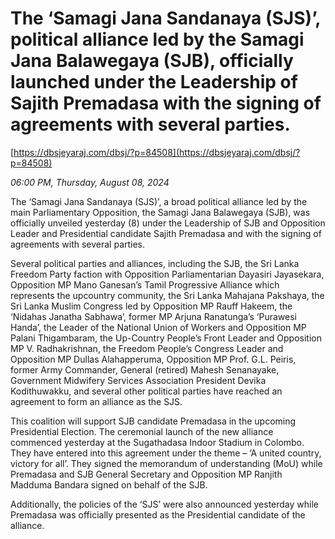# The  ‘Samagi Jana Sandanaya (SJS)’,  political alliance led by the Samagi Jana Balawegaya (SJB),  officially launched  under the Leadership of Sajith Premadasa  with the signing of agreements with several parties.

[https://dbsjeyaraj.com/dbsj/?p=84508](https://dbsjeyaraj.com/dbsj/?p=84508)

*06:00 PM, Thursday, August 08, 2024*

The  ‘Samagi Jana Sandanaya (SJS)’, a broad political alliance led by the main Parliamentary Opposition, the Samagi Jana Balawegaya (SJB), was officially unveiled yesterday (8) under the Leadership of SJB and Opposition Leader and Presidential candidate Sajith Premadasa and with the signing of agreements with several parties.

Several political parties and alliances, including the SJB, the Sri Lanka Freedom Party faction with Opposition Parliamentarian Dayasiri Jayasekara, Opposition MP Mano Ganesan’s Tamil Progressive Alliance which represents the upcountry community, the Sri Lanka Mahajana Pakshaya, the Sri Lanka Muslim Congress led by Opposition MP Rauff Hakeem, the ‘Nidahas Janatha Sabhawa’, former MP Arjuna Ranatunga’s ‘Purawesi Handa’, the Leader of the National Union of Workers and Opposition MP Palani Thigambaram, the Up-Country People’s Front Leader and Opposition MP V. Radhakrishnan, the Freedom People’s Congress Leader and Opposition MP Dullas Alahapperuma, Opposition MP Prof. G.L. Peiris, former Army Commander, General (retired) Mahesh Senanayake, Government Midwifery Services Association President Devika Kodithuwakku, and several other political parties have reached an agreement to form an alliance as the SJS.

This coalition will support SJB candidate Premadasa in the upcoming Presidential Election. The ceremonial launch of the new alliance commenced yesterday at the Sugathadasa Indoor Stadium in Colombo. They have entered into this agreement under the theme – ‘A united country, victory for all’. They signed the memorandum of understanding (MoU) while Premadasa and SJB General Secretary and Opposition MP Ranjith Madduma Bandara signed on behalf of the SJB.

Additionally, the policies of the ‘SJS’ were also announced yesterday while Premadasa was officially presented as the Presidential candidate of the alliance.

